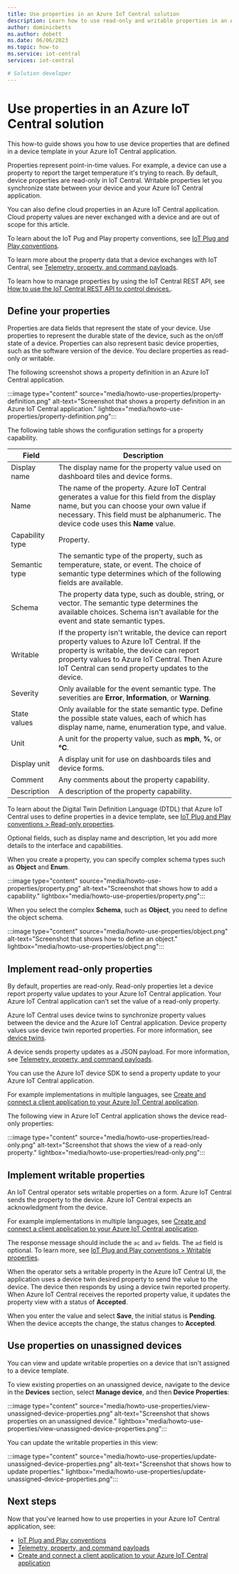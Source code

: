 ```yaml
---
title: Use properties in an Azure IoT Central solution
description: Learn how to use read-only and writable properties in an Azure IoT Central solution. Define properties in IoT Central and use properties programmatically.
author: dominicbetts
ms.author: dobett
ms.date: 06/06/2023
ms.topic: how-to
ms.service: iot-central
services: iot-central

# Solution developer
---
```


# Use properties in an Azure IoT Central solution

This how-to guide shows you how to use device properties that are defined in a device template in your Azure IoT Central application.

Properties represent point-in-time values. For example, a device can use a property to report the target temperature it's trying to reach. By default, device properties are read-only in IoT Central. Writable properties let you synchronize state between your device and your Azure IoT Central application.

You can also define cloud properties in an Azure IoT Central application. Cloud property values are never exchanged with a device and are out of scope for this article.

To learn about the IoT Pug and Play property conventions, see [IoT Plug and Play conventions](../../iot-develop/concepts-convention.md).

To learn more about the property data that a device exchanges with IoT Central, see [Telemetry, property, and command payloads](../../iot-develop/concepts-message-payloads.md).

To learn how to manage properties by using the IoT Central REST API, see [How to use the IoT Central REST API to control devices.](../core/howto-control-devices-with-rest-api.md).

## Define your properties

Properties are data fields that represent the state of your device. Use properties to represent the durable state of the device, such as the on/off state of a device. Properties can also represent basic device properties, such as the software version of the device. You declare properties as read-only or writable.

The following screenshot shows a property definition in an Azure IoT Central application.

:::image type="content" source="media/howto-use-properties/property-definition.png" alt-text="Screenshot that shows a property definition in an Azure IoT Central application." lightbox="media/howto-use-properties/property-definition.png":::

The following table shows the configuration settings for a property capability.

| Field | Description |
|---|---|
| Display name | The display name for the property value used on dashboard tiles and device forms. |
| Name | The name of the property. Azure IoT Central generates a value for this field from the display name, but you can choose your own value if necessary. This field must be alphanumeric.  The device code uses this **Name** value. |
| Capability type | Property. |
| Semantic type | The semantic type of the property, such as temperature, state, or event. The choice of semantic type determines which of the following fields are available. |
| Schema | The property data type, such as double, string, or vector. The semantic type determines the available choices. Schema isn't available for the event and state semantic types. |
| Writable | If the property isn't writable, the device can report property values to Azure IoT Central. If the property is writable, the device can report property values to Azure IoT Central. Then Azure IoT Central can send property updates to the device. |
| Severity | Only available for the event semantic type. The severities are **Error**, **Information**, or **Warning**. |
| State values | Only available for the state semantic type. Define the possible state values, each of which has display name, name, enumeration type, and value. |
| Unit | A unit for the property value, such as **mph**, **%**, or **&deg;C**. |
| Display unit | A display unit for use on dashboards tiles and device forms. |
| Comment | Any comments about the property capability. |
| Description | A description of the property capability. |

To learn about the Digital Twin Definition Language (DTDL) that Azure IoT Central uses to define properties in a device template, see [IoT Plug and Play conventions > Read-only properties](../../iot-develop/concepts-convention.md#read-only-properties).

Optional fields, such as display name and description, let you add more details to the interface and capabilities.

When you create a property, you can specify complex schema types such as **Object** and **Enum**.

:::image type="content" source="media/howto-use-properties/property.png" alt-text="Screenshot that shows how to add a capability." lightbox="media/howto-use-properties/property.png":::

When you select the complex **Schema**, such as **Object**, you need to define the object schema.

:::image type="content" source="media/howto-use-properties/object.png" alt-text="Screenshot that shows how to define an object." lightbox="media/howto-use-properties/object.png":::

## Implement read-only properties

By default, properties are read-only. Read-only properties let a device report property value updates to your Azure IoT Central application. Your Azure IoT Central application can't set the value of a read-only property.

Azure IoT Central uses device twins to synchronize property values between the device and the Azure IoT Central application. Device property values use device twin reported properties. For more information, see [device twins](../../iot-hub/tutorial-device-twins.md).

A device sends property updates as a JSON payload. For more information, see [Telemetry, property, and command payloads](../../iot-develop/concepts-message-payloads.md).

You can use the Azure IoT device SDK to send a property update to your Azure IoT Central application.

For example implementations in multiple languages, see [Create and connect a client application to your Azure IoT Central application](tutorial-connect-device.md).

The following view in Azure IoT Central application shows the device read-only properties:

:::image type="content" source="media/howto-use-properties/read-only.png" alt-text="Screenshot that shows the view of a read-only property." lightbox="media/howto-use-properties/read-only.png":::

## Implement writable properties

An IoT Central operator sets writable properties on a form. Azure IoT Central sends the property to the device. Azure IoT Central expects an acknowledgment from the device.

For example implementations in multiple languages, see [Create and connect a client application to your Azure IoT Central application](tutorial-connect-device.md).

The response message should include the `ac` and `av` fields. The `ad` field is optional. To learn more, see [IoT Plug and Play conventions > Writable properties](../../iot-develop/concepts-convention.md#writable-properties).

When the operator sets a writable property in the Azure IoT Central UI, the application uses a device twin desired property to send the value to the device. The device then responds by using a device twin reported property. When Azure IoT Central receives the reported property value, it updates the property view with a status of **Accepted**.

When you enter the value and select **Save**, the initial status is **Pending**. When the device accepts the change, the status changes to **Accepted**.

## Use properties on unassigned devices

You can view and update writable properties on a device that isn't assigned to a device template.

To view existing properties on an unassigned device, navigate to the device in the **Devices** section, select **Manage device**, and then **Device Properties**:

:::image type="content" source="media/howto-use-properties/view-unassigned-device-properties.png" alt-text="Screenshot that shows properties on an unassigned device." lightbox="media/howto-use-properties/view-unassigned-device-properties.png":::

You can update the writable properties in this view:

:::image type="content" source="media/howto-use-properties/update-unassigned-device-properties.png" alt-text="Screenshot that shows how to update properties." lightbox="media/howto-use-properties/update-unassigned-device-properties.png":::

## Next steps

Now that you've learned how to use properties in your Azure IoT Central application, see:

* [IoT Plug and Play conventions](../../iot-develop/concepts-convention.md)
* [Telemetry, property, and command payloads](../../iot-develop/concepts-message-payloads.md)
* [Create and connect a client application to your Azure IoT Central application](tutorial-connect-device.md)
